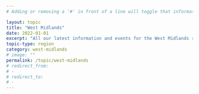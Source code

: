 ```yaml
---
# Adding or removing a '#' in front of a line will toggle that information off and on from being processed. 

layout: topic
title: "West Midlands"
date: 2022-01-01
excerpt: "All our latest information and events for the West Midlands region."
topic-type: region
category: west-midlands
# image: ""
permalink: /topic/west-midlands
# redirect_from: 
# - 
# redirect_to: 
# - 
---
```


